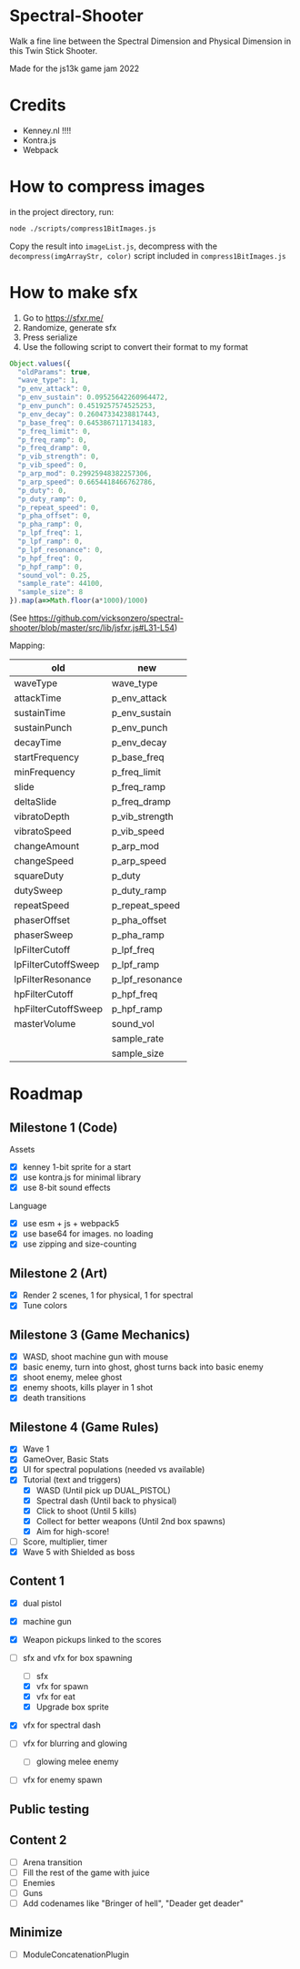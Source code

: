 # Spectral-Shooter
Walk a fine line between the Spectral Dimension and Physical Dimension in this Twin Stick Shooter.

Made for the js13k game jam 2022



# Credits

- Kenney.nl !!!!
- Kontra.js
- Webpack

# How to compress images

in the project directory, run:

```bash
node ./scripts/compress1BitImages.js
```

Copy the result into `imageList.js`, decompress with the `decompress(imgArrayStr, color)` script included in `compress1BitImages.js`


# How to make sfx

1. Go to https://sfxr.me/
2. Randomize, generate sfx
3. Press serialize
4. Use the following script to convert their format to my format

```js
Object.values({
  "oldParams": true,
  "wave_type": 1,
  "p_env_attack": 0,
  "p_env_sustain": 0.09525642260964472,
  "p_env_punch": 0.4519257574525253,
  "p_env_decay": 0.26047334238817443,
  "p_base_freq": 0.6453867117134183,
  "p_freq_limit": 0,
  "p_freq_ramp": 0,
  "p_freq_dramp": 0,
  "p_vib_strength": 0,
  "p_vib_speed": 0,
  "p_arp_mod": 0.29925948382257306,
  "p_arp_speed": 0.6654418466762786,
  "p_duty": 0,
  "p_duty_ramp": 0,
  "p_repeat_speed": 0,
  "p_pha_offset": 0,
  "p_pha_ramp": 0,
  "p_lpf_freq": 1,
  "p_lpf_ramp": 0,
  "p_lpf_resonance": 0,
  "p_hpf_freq": 0,
  "p_hpf_ramp": 0,
  "sound_vol": 0.25,
  "sample_rate": 44100,
  "sample_size": 8
}).map(a=>Math.floor(a*1000)/1000)
```

(See https://github.com/vicksonzero/spectral-shooter/blob/master/src/lib/jsfxr.js#L31-L54)

Mapping:

| old                 | new             |
| ------------------- | --------------- |
| waveType            | wave_type       |
| attackTime          | p_env_attack    |
| sustainTime         | p_env_sustain   |
| sustainPunch        | p_env_punch     |
| decayTime           | p_env_decay     |
| startFrequency      | p_base_freq     |
| minFrequency        | p_freq_limit    |
| slide               | p_freq_ramp     |
| deltaSlide          | p_freq_dramp    |
| vibratoDepth        | p_vib_strength  |
| vibratoSpeed        | p_vib_speed     |
| changeAmount        | p_arp_mod       |
| changeSpeed         | p_arp_speed     |
| squareDuty          | p_duty          |
| dutySweep           | p_duty_ramp     |
| repeatSpeed         | p_repeat_speed  |
| phaserOffset        | p_pha_offset    |
| phaserSweep         | p_pha_ramp      |
| lpFilterCutoff      | p_lpf_freq      |
| lpFilterCutoffSweep | p_lpf_ramp      |
| lpFilterResonance   | p_lpf_resonance |
| hpFilterCutoff      | p_hpf_freq      |
| hpFilterCutoffSweep | p_hpf_ramp      |
| masterVolume        | sound_vol       |
|                     | sample_rate     |
|                     | sample_size     |


# Roadmap

## Milestone 1 (Code)

Assets
- [x] kenney 1-bit sprite for a start
- [x] use kontra.js for minimal library
- [x] use 8-bit sound effects

Language
- [x] use esm + js + webpack5
- [x] use base64 for images. no loading
- [x] use zipping and size-counting

## Milestone 2 (Art)
- [x] Render 2 scenes, 1 for physical, 1 for spectral
- [x] Tune colors

## Milestone 3 (Game Mechanics)
- [x] WASD, shoot machine gun with mouse
- [x] basic enemy, turn into ghost, ghost turns back into basic enemy
- [x] shoot enemy, melee ghost
- [x] enemy shoots, kills player in 1 shot
- [x] death transitions

## Milestone 4 (Game Rules)
- [x] Wave 1
- [x] GameOver, Basic Stats
- [x] UI for spectral populations (needed vs available)
- [x] Tutorial (text and triggers)
  - [x] WASD (Until pick up DUAL_PISTOL)
  - [x] Spectral dash (Until back to physical)
  - [x] Click to shoot (Until 5 kills)
  - [x] Collect for better weapons (Until 2nd box spawns)
  - [x] Aim for high-score!
- [ ] Score, multiplier, timer
- [x] Wave 5 with Shielded as boss

## Content 1
- [x] dual pistol
- [x] machine gun
- [x] Weapon pickups linked to the scores
- [ ] sfx and vfx for box spawning
  - [ ] sfx
  - [x] vfx for spawn
  - [x] vfx for eat
  - [x] Upgrade box sprite
- [x] vfx for spectral dash
- [ ] vfx for blurring and glowing
  - [ ] glowing melee enemy
- [ ] vfx for enemy spawn


## Public testing


## Content 2
- [ ] Arena transition
- [ ] Fill the rest of the game with juice
- [ ] Enemies
- [ ] Guns
- [ ] Add codenames like "Bringer of hell", "Deader get deader"

## Minimize

- [ ] ModuleConcatenationPlugin